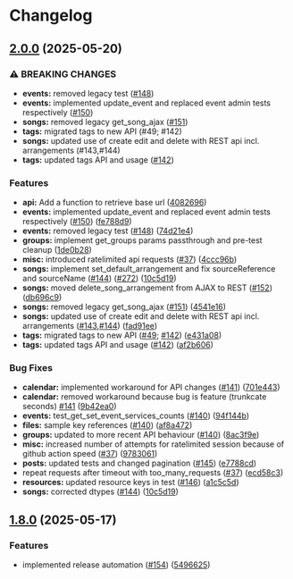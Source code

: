# Changelog

## [2.0.0](https://github.com/bensteUEM/ChurchToolsAPI/compare/v1.8.0...v2.0.0) (2025-05-20)


### ⚠ BREAKING CHANGES

* **events:** removed legacy test ([#148](https://github.com/bensteUEM/ChurchToolsAPI/issues/148))
* **events:** implemented update_event and replaced event admin tests respectively ([#150](https://github.com/bensteUEM/ChurchToolsAPI/issues/150))
* **songs:** removed legacy get_song_ajax ([#151](https://github.com/bensteUEM/ChurchToolsAPI/issues/151))
* **tags:** migrated tags to new API (#49; #142)
* **songs:** updated use of create edit and delete with REST api incl. arrangements (#143,#144)
* **tags:** updated tags API and usage ([#142](https://github.com/bensteUEM/ChurchToolsAPI/issues/142))

### Features

* **api:** Add a function to retrieve base url ([4082696](https://github.com/bensteUEM/ChurchToolsAPI/commit/408269601b44c6fc80a7bc214352187cf3707d61))
* **events:** implemented update_event and replaced event admin tests respectively ([#150](https://github.com/bensteUEM/ChurchToolsAPI/issues/150)) ([fe788d9](https://github.com/bensteUEM/ChurchToolsAPI/commit/fe788d9c10c7d44496209ef3e42e49f7f95f5dec))
* **events:** removed legacy test ([#148](https://github.com/bensteUEM/ChurchToolsAPI/issues/148)) ([74d21e4](https://github.com/bensteUEM/ChurchToolsAPI/commit/74d21e45c7d0dccc51044c7194bb4f7a5b8f0311))
* **groups:** implement get_groups params passthrough and pre-test cleanup ([1de0b28](https://github.com/bensteUEM/ChurchToolsAPI/commit/1de0b2836d2abbc0b645b3cc7b3affce806fcc9b))
* **misc:** introduced ratelimited api requests ([#37](https://github.com/bensteUEM/ChurchToolsAPI/issues/37)) ([4ccc96b](https://github.com/bensteUEM/ChurchToolsAPI/commit/4ccc96b7b3bfdbb5ca2f116328ad6fbe21d47e13))
* **songs:** implement set_default_arrangement and fix sourceReference and sourceName ([#144](https://github.com/bensteUEM/ChurchToolsAPI/issues/144)) ([#272](https://github.com/bensteUEM/ChurchToolsAPI/issues/272)) ([10c5d19](https://github.com/bensteUEM/ChurchToolsAPI/commit/10c5d1902c4abc93b3b99dd7d42ec37ca6b9a0d0))
* **songs:** moved delete_song_arrangement from AJAX to REST ([#152](https://github.com/bensteUEM/ChurchToolsAPI/issues/152)) ([db696c9](https://github.com/bensteUEM/ChurchToolsAPI/commit/db696c998ce22cab2580cd59ad773e9388653e5c))
* **songs:** removed legacy get_song_ajax ([#151](https://github.com/bensteUEM/ChurchToolsAPI/issues/151)) ([4541e16](https://github.com/bensteUEM/ChurchToolsAPI/commit/4541e16622e4c7c2083bc3fb3535521b71ef702a))
* **songs:** updated use of create edit and delete with REST api incl. arrangements ([#143](https://github.com/bensteUEM/ChurchToolsAPI/issues/143),[#144](https://github.com/bensteUEM/ChurchToolsAPI/issues/144)) ([fad91ee](https://github.com/bensteUEM/ChurchToolsAPI/commit/fad91ee73f4ecff3536e854e460259e790580b5b))
* **tags:** migrated tags to new API ([#49](https://github.com/bensteUEM/ChurchToolsAPI/issues/49); [#142](https://github.com/bensteUEM/ChurchToolsAPI/issues/142)) ([e431a08](https://github.com/bensteUEM/ChurchToolsAPI/commit/e431a087ff136b1ef6e8bff6dae75b80d33bc275))
* **tags:** updated tags API and usage ([#142](https://github.com/bensteUEM/ChurchToolsAPI/issues/142)) ([af2b606](https://github.com/bensteUEM/ChurchToolsAPI/commit/af2b606bd0dbd01f4e1b191e13753c997165b9ad))


### Bug Fixes

* **calendar:** implemented workaround for API changes ([#141](https://github.com/bensteUEM/ChurchToolsAPI/issues/141)) ([701e443](https://github.com/bensteUEM/ChurchToolsAPI/commit/701e443356f84c66da5a21743cf89f4ee0b598e2))
* **calendar:** removed workaround because bug is feature (trunkcate seconds) [#141](https://github.com/bensteUEM/ChurchToolsAPI/issues/141) ([9b42ea0](https://github.com/bensteUEM/ChurchToolsAPI/commit/9b42ea0319b1deec65f7388340038724298ec705))
* **events:** test_get_set_event_services_counts ([#140](https://github.com/bensteUEM/ChurchToolsAPI/issues/140)) ([94f144b](https://github.com/bensteUEM/ChurchToolsAPI/commit/94f144b6962413775a9691dea9828d7b91b703f6))
* **files:** sample key references ([#140](https://github.com/bensteUEM/ChurchToolsAPI/issues/140)) ([af8a472](https://github.com/bensteUEM/ChurchToolsAPI/commit/af8a472c3b27baa62968447c8c2d42b4f3179835))
* **groups:** updated to more recent API behaviour ([#140](https://github.com/bensteUEM/ChurchToolsAPI/issues/140)) ([8ac3f9e](https://github.com/bensteUEM/ChurchToolsAPI/commit/8ac3f9e74b6e188d5251dc9ec43ebce11daccbc5))
* **misc:** increased number of attempts for ratelimited session because of github action  speed ([#37](https://github.com/bensteUEM/ChurchToolsAPI/issues/37)) ([9783061](https://github.com/bensteUEM/ChurchToolsAPI/commit/9783061585a9ad9d6df38bc6208e1286e35c12bb))
* **posts:** updated tests and changed pagination ([#145](https://github.com/bensteUEM/ChurchToolsAPI/issues/145)) ([e7788cd](https://github.com/bensteUEM/ChurchToolsAPI/commit/e7788cdbbee33be7f48d6d40b33b16699c20648d))
* repeat requests after timeout with too_many_requests  ([#37](https://github.com/bensteUEM/ChurchToolsAPI/issues/37)) ([ecd58c3](https://github.com/bensteUEM/ChurchToolsAPI/commit/ecd58c3f389d44769f67d135a519c5029c20dad1))
* **resources:** updated resource keys in test ([#146](https://github.com/bensteUEM/ChurchToolsAPI/issues/146)) ([a1c5c5d](https://github.com/bensteUEM/ChurchToolsAPI/commit/a1c5c5de3494d88c3700d0a9ede0165de95b2d81))
* **songs:** corrected dtypes ([#144](https://github.com/bensteUEM/ChurchToolsAPI/issues/144)) ([10c5d19](https://github.com/bensteUEM/ChurchToolsAPI/commit/10c5d1902c4abc93b3b99dd7d42ec37ca6b9a0d0))

## [1.8.0](https://github.com/bensteUEM/ChurchToolsAPI/compare/1.7.3...v1.8.0) (2025-05-17)


### Features

* implemented release automation ([#154](https://github.com/bensteUEM/ChurchToolsAPI/issues/154)) ([5496625](https://github.com/bensteUEM/ChurchToolsAPI/commit/5496625d1d1e92fed4b72d13aab6cb807941c4cf))
